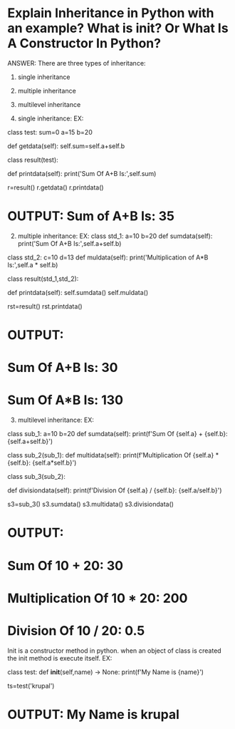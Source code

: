 # Explain Inheritance in Python with an example? What is init? Or What Is A Constructor In Python?


ANSWER:
There are three types of inheritance:
1. single inheritance
2. multiple inheritance
3. multilevel inheritance

1. single inheritance:
EX:

class test:
   sum=0
   a=15
   b=20

   def getdata(self):
      self.sum=self.a+self.b

class result(test):

   def printdata(self):
      print('Sum Of A+B Is:',self.sum)


r=result()
r.getdata()
r.printdata()

# OUTPUT: Sum of A+B Is: 35


2. multiple inheritance:
EX:
class std_1:
   a=10
   b=20
   def sumdata(self):
      print('Sum Of A+B Is:',self.a+self.b)

class std_2:
   c=10
   d=13
   def muldata(self):
      print('Multiplication of A*B Is:',self.a * self.b)

class result(std_1,std_2):

   def printdata(self):
      self.sumdata()
      self.muldata()

rst=result()
rst.printdata()

# OUTPUT:
# Sum Of A+B Is: 30
# Sum Of A*B Is: 130

3. multilevel inheritance:
EX:

class sub_1:
   a=10
   b=20
   def sumdata(self):
      print(f'Sum Of {self.a} + {self.b}: {self.a+self.b}')

class sub_2(sub_1):
   def multidata(self):
      print(f'Multiplication Of {self.a} * {self.b}: {self.a*self.b}')

class sub_3(sub_2):

   def divisiondata(self):
      print(f'Division Of {self.a} / {self.b}: {self.a/self.b}')

s3=sub_3()
s3.sumdata()
s3.multidata()
s3.divisiondata()

# OUTPUT:
# Sum Of 10 + 20: 30
# Multiplication Of 10 * 20: 200
# Division Of 10 / 20: 0.5


Init is a constructor method in python. when an object of class is created the init method is execute itself. 
EX:

class test:
    def __init__(self,name) -> None:
        print(f'My Name is {name}')


ts=test('krupal')

# OUTPUT: My Name is krupal
